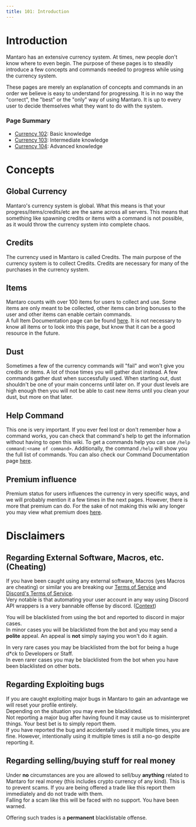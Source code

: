 ```yaml
---
title: 101: Introduction
---
```


# Introduction
Mantaro has an extensive currency system. At times, new people don't know where to even begin.
The purpose of these pages is to steadily introduce a few concepts and commands needed to progress while using the currency system.

These pages are merely an explanation of concepts and commands in an order we believe is easy to understand for progressing.
It is in no way the "correct", the "best" or the "only" way of using Mantaro. It is up to every user to decide themselves what they want to do with the system.

### Page Summary

* [Currency 102](https://github.com/Mantaro/MantaroBot/wiki/Currency-102): Basic knowledge
* [Currency 103](https://github.com/Mantaro/MantaroBot/wiki/Currency-103): Intermediate knowledge
* [Currency 104](https://github.com/Mantaro/MantaroBot/wiki/Currency-104): Advanced knowledge

# Concepts
## Global Currency
Mantaro's currency system is global. What this means is that your progress/items/credits/etc are the same across all servers.
This means that something like spawning credits or items with a command is not possible, as it would throw the currency system into complete chaos.

## Credits
The currency used in Mantaro is called Credits. The main purpose of the currency system is to collect Credits. Credits are necessary for many of the purchases in the currency system.

## Items
Mantaro counts with over 100 items for users to collect and use. Some items are only meant to be collected, other items can bring bonuses to the user and other items can enable certain commands.\
A full Item Documentation page can be found [here](https://github.com/Mantaro/MantaroBot/wiki/Item-Documentation). It is not necessary to know all items or to look into this page, but know that it can be a good resource in the future.

## Dust
Sometimes a few of the currency commands will "fail" and won't give you credits or items. A lot of those times you will gather dust instead. A few commands gather dust when successfully used.
When starting out, dust shouldn't be one of your main concerns until later on. If your dust levels are high enough then you will not be able to cast new items until you clean your dust, but more on that later.

## Help Command
This one is very important. If you ever feel lost or don't remember how a command works, you can check that command's help to get the information without having to open this wiki.
To get a commands help you can use `/help command:<name of command>`. Additionally, the command `/help` will show you the full list of commands. You can also check our Command Documentation page [here](https://github.com/Mantaro/MantaroBot/wiki/Command-reference-and-documentation).

## Premium influence
Premium status for users influences the currency in very specific ways, and we will probably mention it a few times in the next pages.
However, there is more that premium can do. For the sake of not making this wiki any longer you may view what premium does [here](https://github.com/Mantaro/MantaroBot/wiki/Premium-Perks).

# Disclaimers
## Regarding External Software, Macros, etc. (Cheating)
If you have been caught using any external software, Macros (yes Macros are cheating) or similar you are breaking our [Terms of Service](https://github.com/Mantaro/MantaroBot/wiki/Terms-of-Service) and [Discord's Terms of Service](https://discordapp.com/terms). \
Very notable is that automating your user account in any way using Discord API wrappers is a very bannable offense by discord. ([Context](https://support.discordapp.com/hc/en-us/articles/115002192352-Automated-user-accounts-self-bots-))

You will be blacklisted from using the bot and reported to discord in major cases.\
In minor cases you will be blacklisted from the bot and you may send a **polite** appeal. An appeal is **not** simply saying you won't do it again.

In very rare cases you may be blacklisted from the bot for being a huge d*ck to Developers or Staff.\
In even rarer cases you may be blacklisted from the bot when you have been blacklisted on other bots.

## Regarding Exploiting bugs
If you are caught exploiting major bugs in Mantaro to gain an advantage we will reset your profile entirely.\
Depending on the situation you may even be blacklisted.\
Not reporting a major bug after having found it may cause us to misinterpret things. Your best bet is to simply report them.\
If you have reported the bug and accidentally used it multiple times, you are fine. However, intentionally using it multiple times is still a no-go despite reporting it.

## Regarding selling/buying stuff for real money
Under **no** circumstances are you are allowed to sell/buy **anything** related to Mantaro for real money (this includes crypto currency of any kind). This is to prevent scams. If you are being offered a trade like this report them immediately and do not trade with them.\
Falling for a scam like this will be faced with no support. You have been warned.

Offering such trades is a **permanent** blacklistable offense.
